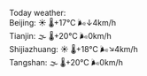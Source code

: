 Today weather:  
Beijing: ☀️ 🌡️+17°C 🌬️↓4km/h  
Tianjin: 🌫  🌡️+20°C 🌬️0km/h  
Shijiazhuang: ☀️ 🌡️+18°C 🌬️↘4km/h  
Tangshan: 🌫  🌡️+20°C 🌬️0km/h  
